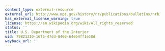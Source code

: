```yaml
---
content_type: external-resource
external_url: http://www.nps.gov/history/nr/publications/bulletins/nrb15/
has_external_license_warning: true
license: https://en.wikipedia.org/wiki/All_rights_reserved
status: ''
title: U.S. Department of the Interior
uid: 79821310-16f5-47dd-8460-64e64ff1e58d
wayback_url: ''
---
```

